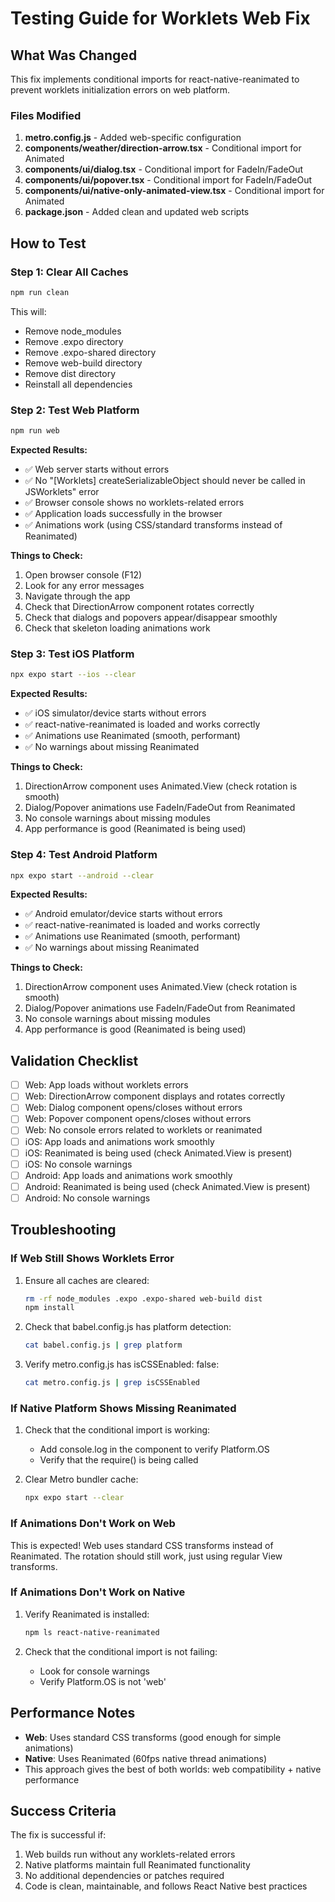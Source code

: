 # Testing Guide for Worklets Web Fix

## What Was Changed

This fix implements conditional imports for react-native-reanimated to prevent worklets initialization errors on web platform.

### Files Modified

1. **metro.config.js** - Added web-specific configuration
2. **components/weather/direction-arrow.tsx** - Conditional import for Animated
3. **components/ui/dialog.tsx** - Conditional import for FadeIn/FadeOut
4. **components/ui/popover.tsx** - Conditional import for FadeIn/FadeOut
5. **components/ui/native-only-animated-view.tsx** - Conditional import for Animated
6. **package.json** - Added clean and updated web scripts

## How to Test

### Step 1: Clear All Caches

```bash
npm run clean
```

This will:
- Remove node_modules
- Remove .expo directory
- Remove .expo-shared directory
- Remove web-build directory
- Remove dist directory
- Reinstall all dependencies

### Step 2: Test Web Platform

```bash
npm run web
```

**Expected Results:**
- ✅ Web server starts without errors
- ✅ No "[Worklets] createSerializableObject should never be called in JSWorklets" error
- ✅ Browser console shows no worklets-related errors
- ✅ Application loads successfully in the browser
- ✅ Animations work (using CSS/standard transforms instead of Reanimated)

**Things to Check:**
1. Open browser console (F12)
2. Look for any error messages
3. Navigate through the app
4. Check that DirectionArrow component rotates correctly
5. Check that dialogs and popovers appear/disappear smoothly
6. Check that skeleton loading animations work

### Step 3: Test iOS Platform

```bash
npx expo start --ios --clear
```

**Expected Results:**
- ✅ iOS simulator/device starts without errors
- ✅ react-native-reanimated is loaded and works correctly
- ✅ Animations use Reanimated (smooth, performant)
- ✅ No warnings about missing Reanimated

**Things to Check:**
1. DirectionArrow component uses Animated.View (check rotation is smooth)
2. Dialog/Popover animations use FadeIn/FadeOut from Reanimated
3. No console warnings about missing modules
4. App performance is good (Reanimated is being used)

### Step 4: Test Android Platform

```bash
npx expo start --android --clear
```

**Expected Results:**
- ✅ Android emulator/device starts without errors
- ✅ react-native-reanimated is loaded and works correctly
- ✅ Animations use Reanimated (smooth, performant)
- ✅ No warnings about missing Reanimated

**Things to Check:**
1. DirectionArrow component uses Animated.View (check rotation is smooth)
2. Dialog/Popover animations use FadeIn/FadeOut from Reanimated
3. No console warnings about missing modules
4. App performance is good (Reanimated is being used)

## Validation Checklist

- [ ] Web: App loads without worklets errors
- [ ] Web: DirectionArrow component displays and rotates correctly
- [ ] Web: Dialog component opens/closes without errors
- [ ] Web: Popover component opens/closes without errors
- [ ] Web: No console errors related to worklets or reanimated
- [ ] iOS: App loads and animations work smoothly
- [ ] iOS: Reanimated is being used (check Animated.View is present)
- [ ] iOS: No console warnings
- [ ] Android: App loads and animations work smoothly
- [ ] Android: Reanimated is being used (check Animated.View is present)
- [ ] Android: No console warnings

## Troubleshooting

### If Web Still Shows Worklets Error

1. Ensure all caches are cleared:
   ```bash
   rm -rf node_modules .expo .expo-shared web-build dist
   npm install
   ```

2. Check that babel.config.js has platform detection:
   ```bash
   cat babel.config.js | grep platform
   ```

3. Verify metro.config.js has isCSSEnabled: false:
   ```bash
   cat metro.config.js | grep isCSSEnabled
   ```

### If Native Platform Shows Missing Reanimated

1. Check that the conditional import is working:
   - Add console.log in the component to verify Platform.OS
   - Verify that the require() is being called

2. Clear Metro bundler cache:
   ```bash
   npx expo start --clear
   ```

### If Animations Don't Work on Web

This is expected! Web uses standard CSS transforms instead of Reanimated.
The rotation should still work, just using regular View transforms.

### If Animations Don't Work on Native

1. Verify Reanimated is installed:
   ```bash
   npm ls react-native-reanimated
   ```

2. Check that the conditional import is not failing:
   - Look for console warnings
   - Verify Platform.OS is not 'web'

## Performance Notes

- **Web**: Uses standard CSS transforms (good enough for simple animations)
- **Native**: Uses Reanimated (60fps native thread animations)
- This approach gives the best of both worlds: web compatibility + native performance

## Success Criteria

The fix is successful if:
1. Web builds run without any worklets-related errors
2. Native platforms maintain full Reanimated functionality
3. No additional dependencies or patches required
4. Code is clean, maintainable, and follows React Native best practices
